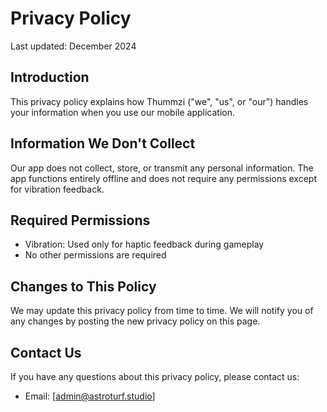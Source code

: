 # Privacy Policy

Last updated: December 2024

## Introduction

This privacy policy explains how Thummzi ("we", "us", or "our") handles your information when you use our mobile application.

## Information We Don't Collect

Our app does not collect, store, or transmit any personal information. The app functions entirely offline and does not require any permissions except for vibration feedback.

## Required Permissions

- Vibration: Used only for haptic feedback during gameplay
- No other permissions are required

## Changes to This Policy

We may update this privacy policy from time to time. We will notify you of any changes by posting the new privacy policy on this page.

## Contact Us

If you have any questions about this privacy policy, please contact us:
- Email: [admin@astroturf.studio]